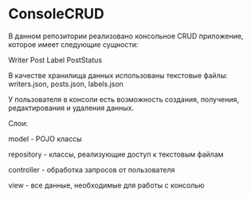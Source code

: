 # ConsoleCRUD
В данном репозитории реализовано консольное CRUD приложение, которое имеет следующие сущности:

Writer
Post
Label
PostStatus

В качестве хранилища данных использованы текстовые файлы:
writers.json, posts.json, labels.json

У пользователя в консоли есть возможность создания, получения, редактирования и удаления данных.

Слои:
<p>model - POJO классы
<p>repository - классы, реализующие доступ к текстовым файлам
<p>controller - обработка запросов от пользователя
<p>view - все данные, необходимые для работы с консолью

